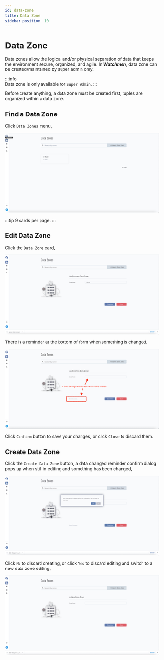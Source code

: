 ```yaml
---
id: data-zone  
title: Data Zone  
sidebar_position: 10
---
```


# Data Zone

Data zones allow the logical and/or physical separation of data that keeps the environment secure, organized, and agile. In **_Watchmen_**,
data zone can be created/maintained by super admin only.

:::info  
Data zone is only available for `Super Admin`.
:::

Before create anything, a data zone must be created first, tuples are organized within a data zone.

## Find a Data Zone
Click `Data Zones` menu,

![Query Data Zone](images/query-data-zone.png)

:::tip
9 cards per page.
:::

## Edit Data Zone
Click the `Data Zone` card,

![Edit Data Zone](images/edit-data-zone.png)

There is a reminder at the bottom of form when something is changed.

![Data Changed Reminder](images/data-changed-reminder.png)

Click `Confirm` button to save your changes, or click `Close` to discard them.

## Create Data Zone
Click the `Create Data Zone` button, a data changed reminder confirm dialog pops up when still in editing and something has been changed,

![Discard Changes Reminder](images/discard-changes-reminder.png)

Click `No` to discard creating, or click `Yes` to discard editing and switch to a new data zone editing,

![Create Data Zone](images/create-data-zone.png)

